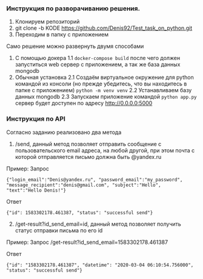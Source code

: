 ### Инструкция по разворачиванию решения.
1. Клонируем репозиторий
2. git clone -b KODE https://github.com/Denis92/Test_task_on_python.git
3. Переходим в папку с приложением

Само решение можно развернуть двумя способами
1. С помощью докера
    1.1
        ```
        docker-compose build
        ```
    после чего должен запуститься web сервер с приложением, а так же база данных mongodb
2. Обычная установка
    2.1 Создаём виртуальное окружение для python командой из консоли (но прежде убедитесь, что вы находитесь в папке с приложением)
        ```
        python -m venv venv
        ```
    2.2 Устанавливаем базу данных mongodb
    2.3 Запускаем приложение командой
        ```
        python app.py
        ```
    сервер будет доступен по адресу http://0.0.0.0:5000
  
### Инструкция по API
Согласно заданию реализовано два метода
1. /send, данный метод позволяет отправить сообщение с пользовательского email адреса, на любой другой, при этом почта с которой отправляется письмо должна быть @yandex.ru

Пример:
Запрос
```
{"login_email":"Denis@yandex.ru", "password_email":"my_password", "message_recipient":"denis@gmail.com", "subject":"Hello", "text":"Hello Denis!"}
```

Ответ
```
{"id": 1583302178.461387, "status": "successful send"}
```
2. /get-result?id_send_email=id, данный метод позволяет получить статус отправки письма по его id

Пример:
Запрос
/get-result?id_send_email=1583302178.461387

Ответ
```
{"id": "1583302178.461387", "datetime": "2020-03-04 06:10:54.756000", "status": "successful send"}
```
